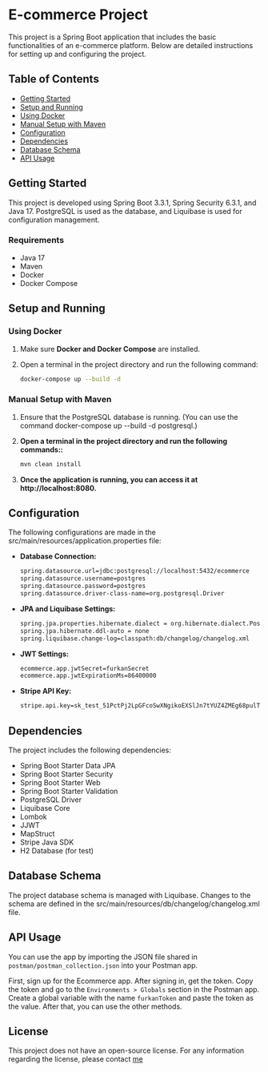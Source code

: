 # E-commerce Project

This project is a Spring Boot application that includes the basic functionalities of an e-commerce platform. Below are detailed instructions for setting up and configuring the project.

## Table of Contents

- [Getting Started](#getting-started)
- [Setup and Running](#setup-and-running)
- [Using Docker](#using-docker)
- [Manual Setup with Maven](#using-maven)
- [Configuration](#configuration)
- [Dependencies](#dependencies)
- [Database Schema](#database-schema)
- [API Usage](#api-usage)

## Getting Started

This project is developed using Spring Boot 3.3.1, Spring Security 6.3.1, and Java 17. PostgreSQL is used as the database, and Liquibase is used for configuration management.

### Requirements

- Java 17
- Maven
- Docker
- Docker Compose

## Setup and Running

### Using Docker

1. Make sure **Docker and Docker Compose** are installed.

2. Open a terminal in the project directory and run the following command:
   ```sh
   docker-compose up --build -d
   ```
### Manual Setup with Maven

1. Ensure that the PostgreSQL database is running. (You can use the command docker-compose up --build -d postgresql.)

2. **Open a terminal in the project directory and run the following commands::**

   ```sh
   mvn clean install
   ```
3. **Once the application is running, you can access it at http://localhost:8080.**


## Configuration

The following configurations are made in the src/main/resources/application.properties file:

- **Database Connection:**

   ```sh
   spring.datasource.url=jdbc:postgresql://localhost:5432/ecommerce
   spring.datasource.username=postgres
   spring.datasource.password=postgres
   spring.datasource.driver-class-name=org.postgresql.Driver
  ```

- **JPA and Liquibase Settings:**

   ```sh
   spring.jpa.properties.hibernate.dialect = org.hibernate.dialect.PostgreSQLDialect
   spring.jpa.hibernate.ddl-auto = none
   spring.liquibase.change-log=classpath:db/changelog/changelog.xml
   ```

- **JWT Settings:**

  ```sh
  ecommerce.app.jwtSecret=furkanSecret
  ecommerce.app.jwtExpirationMs=86400000
  ```

- **Stripe API Key:**

   ```sh
   stripe.api.key=sk_test_51PctPj2LpGFcoSwXNgikoEXSlJn7tYUZ4ZMEg68pulTQH9Xn0GnB4QVoyXyqhDbDReYUhbxgl5ZXp0pQod5GfRLK009OwGxQTQ
   ```

## Dependencies

The project includes the following dependencies:

- Spring Boot Starter Data JPA
- Spring Boot Starter Security
- Spring Boot Starter Web
- Spring Boot Starter Validation
- PostgreSQL Driver
- Liquibase Core
- Lombok
- JJWT
- MapStruct
- Stripe Java SDK
- H2 Database (for test)

## Database Schema

The project database schema is managed with Liquibase. Changes to the schema are defined in the src/main/resources/db/changelog/changelog.xml file.

## API Usage

You can use the app by importing the JSON file shared in `postman/postman_collection.json` into your Postman app.

First, sign up for the Ecommerce app. After signing in, get the token. Copy the token and go to the 
`Environments > Globals` section in the Postman app. Create a global variable with the name `furkanToken` and paste 
the token as the value. After that, you can use the other methods.

## License

This project does not have an open-source license. For any information regarding the license, please contact [me](mailto:furkan7481@gmail.com)